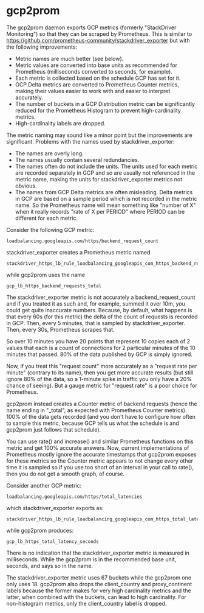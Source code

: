 # gcp2prom

The gcp2prom daemon exports GCP metrics (formerly "StackDriver Monitoring")
so that they can be scraped by Prometheus.  This is similar to
https://github.com/prometheus-community/stackdriver_exporter but with the
following improvements:

* Metric names are much better (see below).
* Metric values are converted into base units as recommended for Prometheus
    (milliseconds converted to seconds, for example).
* Each metric is collected based on the schedule GCP has set for it.
* GCP Delta metrics are converted to Prometheus Counter metrics, making their
    values easier to work with and easier to interpret accurately.
* The number of buckets in a GCP Distribution metric can be significantly
    reduced for the Prometheus Histogram to prevent high-cardinality metrics.
* High-cardinality labels are dropped.

The metric naming may sound like a minor point but the improvements are
significant.  Problems with the names used by stackdriver_exporter:

* The names are overly long.
* The names usually contain several redundancies.
* The names often do not include the units.  The units used for each metric
    are recorded separately in GCP and so are usually not referenced in the
    metric name, making the units for stackdriver_exporter metrics not obvious.
* The names from GCP Delta metrics are often misleading.  Delta metrics in GCP
    are based on a sample period which is not recorded in the metric name.  So
    the Prometheus name will mean something like "number of X" when it really
    records "rate of X per PERIOD" where PERIOD can be different for each
    metric.

Consider the following GCP metric:

    loadbalancing.googleapis.com/https/backend_request_count

stackdriver_exporter creates a Prometheus metric named

    stackdriver_https_lb_rule_loadbalancing_googleapis_com_https_backend_request_count

while gcp2prom uses the name

    gcp_lb_https_backend_requests_total

The stackdriver_exporter metric is not accurately a backend_request_count and
if you treated it as such and, for example, summed it over 10m, you could get
quite inaccurate numbers.  Because, by default, what happens is that every
60s (for this metric) the delta of the count of requests is recorded in GCP.
Then, every 5 minutes, that is sampled by stackdriver_exporter.  Then, every
30s, Prometheus scrapes that.

So over 10 minutes you have 20 points that represent 10 copies each of 2
values that each is a count of connections for 2 particular minutes of the 10
minutes that passed.  80% of the data published by GCP is simply ignored.

Now, if you treat this "request count" more accurately as a "request rate per
minute" (contrary to its name), then you get more accurate results (but still
ignore 80% of the data, so a 1-minute spike in traffic you only have a 20%
chance of seeing).  But a gauge metric for "request rate" is a poor choice
for Prometheus.

gcp2prom instead creates a Counter metric of backend requests (hence the
name ending in "_total", as expected with Prometheus Counter metrics).  100%
of the data gets recorded (and you don't have to configure how often to
sample this metric, because GCP tells us what the schedule is and gcp2prom
just follows that schedule).

You can use rate() and increase() and similar Prometheus functions on this
metric and get 100% accurate answers.  Now, current implementations of
Prometheus mostly ignore the accurate timestamps that gcp2prom exposes for
these metrics so the Counter metric appears to not change every other time it
is sampled so if you use too short of an interval in your call to rate(), then
you do not get a smooth graph, of course.

Consider another GCP metric:

    loadbalancing.googleapis.com/https/total_latencies

which stackdriver_exporter exports as:

    stackdriver_https_lb_rule_loadbalancing_googleapis_com_https_total_latencies

while gcp2prom produces:

    gcp_lb_https_total_latency_seconds

There is no indication that the stackdriver_exporter metric is measured in
milliseconds.  While the gcp2prom is in the recommended base unit, seconds,
and says so in the name.

The stackdriver_exporter metric uses 67 buckets while the gcp2prom one only
uses 18.  gcp2prom also drops the client_country and proxy_continent labels
because the former makes for very high cardinality metrics and the latter,
when combined with the buckets, can lead to high cardinality.  For
non-histogram metrics, only the client_country label is dropped.
